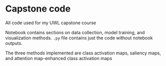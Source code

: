# Capstone code
All code used for my UWL capstone course

Notebook contains sections on data collection, model training, and visualization methods. `.py` file contains just the code without notebook outputs.

The three methods implemented are class activation maps, saliency maps, and attention map-enhanced class activation maps
